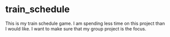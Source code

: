 # train_schedule
This is my train schedule game. I am spending less time on this project than I would like. I want to make sure that my group project is the focus. 